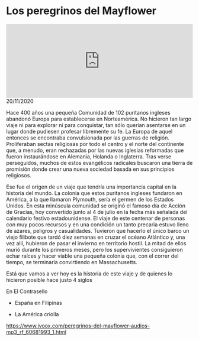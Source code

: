 # Los peregrinos del Mayflower 
<iframe id='audio_88903085' frameborder='0' allowfullscreen='' scrolling='no' height='200' style='width:100%;' src='https://www.ivoox.com/player_ej_60681993_6_1.html' loading='lazy'></iframe>20/11/2020

Hace 400 años una pequeña Comunidad de 102 puritanos ingleses abandonó Europa para establecerse en Norteamérica. No hicieron tan largo viaje ni para explorar ni para conquistar, tan sólo querían asentarse en un lugar donde pudiesen profesar libremente su fe. La Europa de aquel entonces se encontraba convulsionada por las guerras de religión. Proliferaban sectas religiosas por todo el centro y el norte del continente que, a menudo, eran rechazadas por las nuevas iglesias reformadas que fueron instaurándose en Alemania, Holanda o Inglaterra. Tras verse perseguidos, muchos de estos evangélicos radicales buscaron una tierra de promisión donde crear una nueva sociedad basada en sus principios religiosos. 

 Ese fue el origen de un viaje que tendría una importancia capital en la historia del mundo. La colonia que estos puritanos ingleses fundaron en América, a la que llamaron Plymouth, sería el germen de los Estados Unidos. En esta minúscula comunidad se originó el famoso día de Acción de Gracias, hoy convertido junto al 4 de julio en la fecha más señalada del calendario festivo estadounidense. El viaje de este centenar de personas con muy pocos recursos y en una condición un tanto precaria estuvo lleno de azares, peligros y casualidades. Tuvieron que hacerlo el único barco un viejo filibote que tardó diez semanas en cruzar el océano Atlántico y, una vez allí, hubieron de pasar el invierno en territorio hostil. La mitad de ellos murió durante los primeros meses, pero los supervivientes consiguieron echar raíces y hacer viable una pequeña colonia que, con el correr del tiempo, se terminaría convirtiendo en Massachusetts.  

 Está que vamos a ver hoy es la historia de este viaje y de quienes lo hicieron posible hace justo 4 siglos  

 En El Contrasello

 - España en Filipinas 

 - La América criolla  

 

https://www.ivoox.com/peregrinos-del-mayflower-audios-mp3_rf_60681993_1.html
